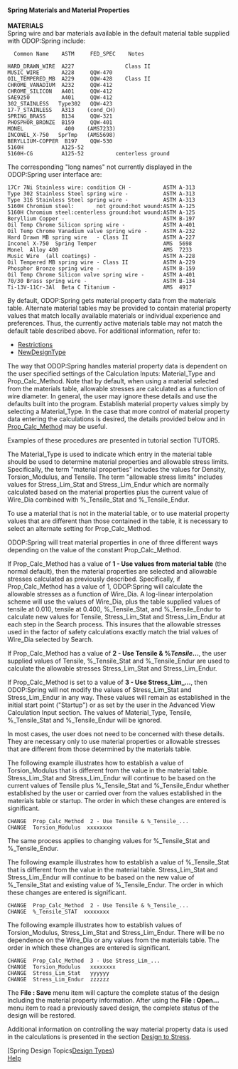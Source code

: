 #### Spring Materials and Material Properties

   
**MATERIALS**   
Spring wire and bar materials available in the default material table supplied with ODOP:Spring
include:

      Common Name    ASTM     FED_SPEC    Notes
    
    HARD_DRAWN_WIRE  A227                Class II
    MUSIC_WIRE       A228     QQW-470
    OIL_TEMPERED_MB  A229     QQW-428    Class II
    CHROME_VANADIUM  A232     QQW-412
    CHROME_SILICON   A401     QQW-412
    SAE9250          A401     QQW-412
    302_STAINLESS   Type302   QQW-423
    17-7_STAINLESS   A313    (cond_CH)
    SPRING_BRASS     B134     QQW-321
    PHOSPHOR_BRONZE  B159     QQW-401
    MONEL             400    (AMS7233)
    INCONEL_X-750   SprTmp   (AMS5698)
    BERYLLIUM-COPPER  B197    QQW-530
    5160H            A125-52
    5160H-CG         A125-52          centerless ground

The corresponding "long names" not currently displayed in the ODOP:Spring user interface are:

    17Cr 7Ni Stainless wire: condition CH -          ASTM A-313 
    Type 302 Stainless Steel spring wire -           ASTM A-313 
    Type 316 Stainless Steel spring wire -           ASTM A-313
    5160H Chromium steel:       not ground:hot wound:ASTM A-125
    5160H Chromium steel:centerless ground:hot wound:ASTM A-125
    Beryllium Copper -                               ASTM B-197 
    Oil Temp Chrome Silicon spring wire -            ASTM A-401
    Oil Temp Chrome Vanadium valve spring wire -     ASTM A-232
    Hard Drawn MB spring wire   - Class II           ASTM A-227 
    Inconel X-750  Spring Temper                     AMS  5698 
    Monel  Alloy 400                                 AMS  7233 
    Music Wire  (all coatings) -                     ASTM A-228 
    Oil Tempered MB spring wire - Class II           ASTM A-229 
    Phosphor Bronze spring wire -                    ASTM B-159 
    Oil Temp Chrome Silicon valve spring wire -      ASTM A-401
    70/30 Brass spring wire -                        ASTM B-134 
    Ti-13V-11Cr-3Al  Beta C Titanium -               AMS  4917

   
By default, ODOP:Spring gets material property data from the materials table. 
Alternate material tables may be provided to contain material
property values that match locally available materials or individual
experience and preferences. 
Thus, the currently active materials table may
not match the default table described above. 
For additional information, refer to:
* [Restrictions](/docs/Help/../About/Legal/Restrictions.html)
* [NewDesignType](/docs/Help/../procedures/NewDesignType.html)

The way that ODOP:Spring handles material property data is dependent on the
user specified settings of the Calculation Inputs:  Material\_Type and
Prop\_Calc\_Method. 
Note that by default, when using a material selected from the materials table,
allowable stresses are calculated as a function of wire diameter.
In general, the user may ignore these details and use
the defaults built into the program. 
Establish material property values simply by selecting a Material\_Type. 
In the case that more control of material property data entering 
the calculations is desired, the details provided below and in 
[Prop_Calc_Method](/docs/Help/SpringDesign/PCylDiagram.pngadvancedSpringOperations.html) may be useful. 

Examples of these procedures are presented in tutorial section TUTOR5.
   
The Material\_Type is used to indicate which entry in
the material table should be used to determine material
properties and allowable stress limits.  Specifically, the term "material
properties" includes the values for Density, Torsion\_Modulus, and Tensile.
The term "allowable stress limits" includes values for Stress\_Lim\_Stat and
Stress\_Lim\_Endur which are normally calculated based on the material
properties plus the current value of Wire\_Dia combined with %\_Tensile\_Stat
and %\_Tensile\_Endur.
   
To use a material that is not in the material table, or to use
material property values that are different than those contained in the
table, it is necessary to select an alternate setting for Prop\_Calc\_Method. 

ODOP:Spring will treat material properties in one of three different ways
depending on the value of the constant Prop\_Calc\_Method.

If Prop\_Calc\_Method has a value of **1 - Use values from material table**
(the normal default), then the
material properties are selected and allowable stresses calculated as
previously described.  Specifically, if Prop\_Calc\_Method has a value of 1,
ODOP:Spring will calculate the allowable stresses as a function of Wire\_Dia.
A log-linear interpolation scheme will use the values of Wire\_Dia, plus the
table supplied values of tensile at 0.010, tensile at 0.400,
%\_Tensile\_Stat, and %\_Tensile\_Endur to calculate new values for Tensile,
Stress\_Lim\_Stat and Stress\_Lim\_Endur at each step in the Search process.
This insures that the allowable stresses used in the factor of safety
calculations exactly match the trial values of Wire\_Dia selected by Search.
   
If Prop\_Calc\_Method has a value of **2 - Use Tensile & %_Tensile_...**, 
the user supplied values of Tensile, %\_Tensile\_Stat and
%\_Tensile\_Endur are used to calculate the allowable stresses
Stress\_Lim\_Stat and Stress\_Lim\_Endur.

If Prop\_Calc\_Method is set to a value of **3 - Use Stress_Lim_...**, 
then ODOP:Spring will not
modify the values of Stress\_Lim\_Stat and Stress\_Lim\_Endur in any way.
These values will remain as established in the initial start point ("Startup") 
or as set by the user in the Advanced View Calculation Input section. 
The values of Material\_Type, Tensile, %\_Tensile\_Stat and %\_Tensile\_Endur 
will be ignored.

In most cases, the user does not need to be concerned with these details.
They are necessary only to use material properties or allowable stresses
that are different from those determined by the materials table.
   
The following example illustrates how to establish a value of
Torsion\_Modulus that is different from the value in the material table.
Stress\_Lim\_Stat and Stress\_Lim\_Endur will continue to be based on the
current values of Tensile plus
%\_Tensile\_Stat and %\_Tensile\_Endur whether established by the user or 
carried over from the values established in the materials table or startup. 
The order in which these changes are entered is significant.

    CHANGE  Prop_Calc_Method  2 - Use Tensile & %_Tensile_...
    CHANGE  Torsion_Modulus  xxxxxxxx
   
The same process applies to changing values for %\_Tensile\_Stat and %\_Tensile\_Endur.

The following example illustrates how to establish a value of
%\_Tensile\_Stat that is different from the value in the material table.
Stress\_Lim\_Stat and Stress\_Lim\_Endur will continue to be based on the new
value of %\_Tensile\_Stat and existing value of %\_Tensile\_Endur.  The order
in which these changes are entered is significant.

    CHANGE  Prop_Calc_Method  2 - Use Tensile & %_Tensile_...
    CHANGE  %_Tensile_STAT  xxxxxxxx

   
 The following example illustrates how to establish values of
 Torsion\_Modulus, Stress\_Lim\_Stat and Stress\_Lim\_Endur. 
 There will be no  dependence on the Wire\_Dia or any values from the materials table. 
 The  order in which these changes are entered is significant.

    CHANGE  Prop_Calc_Method  3 - Use Stress_Lim_...
    CHANGE  Torsion_Modulus   xxxxxxxx
    CHANGE  Stress_Lim_Stat   yyyyyy
    CHANGE  Stress_Lim_Endur  zzzzzz

   
The **File : Save** menu item will capture the complete status of the design including
the material property information.  After using the **File : Open...** menu item to read a
previously saved design, the complete status of the design will be restored.

Additional information on controlling the way material property data is
used in the calculations is presented in the section 
[Design to Stress](/docs/Help/SpringDesign/advancedSpringOperations.html).


[Spring Design Topics[Design Types](/docs/Help/SpringDesign))   
[Help](/docs/Help)   
